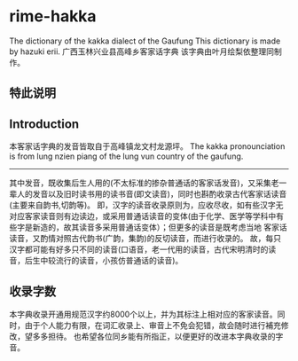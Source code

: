 # rime-hakka
The dictionary of  the kakka dialect of the Gaufung
This dictionary is made by hazuki erii.
广西玉林兴业县高峰乡客家话字典
该字典由叶月绘梨依整理同制作。
 
## 特此说明
## Introduction
本客家话字典的发音皆取自于高峰镇龙文村龙源坪。
The kakka pronounciation is from lung nzien piang of the lung vun country of the gaufung.
 
---

其中发音，既收集后生人用的(不太标准的掺杂普通话的客家话发音)，又采集老一辈人的发音以及旧时读书用的读书音(即文读音)，同时也斟酌收录古代客家话读音(主要来自韵书,切韵等)。
即，汉字的读音收录原则为，应收尽收，如有些汉字无对应客家读音则有边读边，或采用普通话读音的变体(由于化学、医学等学科中有些字是新造的，故其读音多采用普通话变体）；但更多的读音是既考虑当地
客家话读音，又酌情对照古代韵书(广韵，集韵)的反切读音，而进行收录的。
故，每只汉字都可能有好多只不同的读音(口语音，老一代用的读音，古代宋明清时的读音，后生中较流行的读音，小孩仿普通话的读音)。

## 收录字数 
本字典收录开通用规范汉字约8000个以上，并为其标注上相对应的客家读音。同时，由于个人能力有限，在词汇收录上、审音上不免会犯错，故会随时进行補充修改，望多多担待。
也希望各位同乡能有所指正，以便更好的改进本字典收录的字音。

